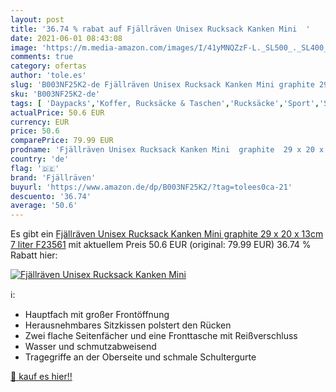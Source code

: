 ```yaml
---
layout: post
title: '36.74 % rabat auf Fjällräven Unisex Rucksack Kanken Mini  '
date: 2021-06-01 08:43:08
image: 'https://m.media-amazon.com/images/I/41yMNQZzF-L._SL500_._SL400_.jpg'
comments: true
category: ofertas
author: 'tole.es'
slug: 'B003NF25K2-de Fjällräven Unisex Rucksack Kanken Mini graphite 29 x 20 x...'
sku: 'B003NF25K2-de'
tags: [ 'Daypacks','Koffer, Rucksäcke & Taschen','Rucksäcke','Sport','Sport & Freizeit','fjällräven', ]
actualPrice: 50.6 EUR
currency: EUR
price: 50.6
comparePrice: 79.99 EUR
prodname: 'Fjällräven Unisex Rucksack Kanken Mini  graphite  29 x 20 x 13cm  7 liter  F23561'
country: 'de'
flag: '🇩🇪'
brand: 'Fjällräven'
buyurl: 'https://www.amazon.de/dp/B003NF25K2/?tag=tolees0ca-21'
descuento: '36.74'
average: '50.6'
---
```


Es gibt ein [Fjällräven Unisex Rucksack Kanken Mini  graphite  29 x 20 x 13cm  7 liter  F23561](https://www.amazon.de/dp/B003NF25K2/?tag=tolees0ca-21) mit aktuellem Preis 50.6 EUR (original: 79.99 EUR) 36.74 % Rabatt hier:

[![Fjällräven Unisex Rucksack Kanken Mini  ](https://m.media-amazon.com/images/I/41yMNQZzF-L._SL500_._SL400_.jpg)](https://www.amazon.de/dp/B003NF25K2/?tag=tolees0ca-21)

ℹ️:

- Hauptfach mit großer Frontöffnung
- Herausnehmbares Sitzkissen polstert den Rücken
- Zwei flache Seitenfächer und eine Fronttasche mit Reißverschluss
- Wasser und schmutzabweisend
- Tragegriffe an der Oberseite und schmale Schultergurte

[🛒 kauf es hier!!](https://www.amazon.de/dp/B003NF25K2/?tag=tolees0ca-21)
